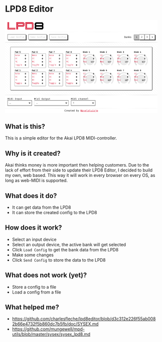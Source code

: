 # LPD8 Editor

![Screenhot of the editor](docs/screenshot.png)

## What is this?

This is a simple editor for the Akai LPD8 MIDI-controller.

## Why is it created?

Akai thinks money is more important then helping customers. Due to the lack of effort from their side to update their LPD8 Editor, I decided to build my own, web based. This way it will work in every browser on every OS, as long as web-MIDI is supported.

## What does it do?

* It can get data from the LPD8
* It can store the created config to the LPD8

## How does it work?

* Select an input device
* Select an output device, the active bank will get selected
* Click `Load Config` to get the bank data from the LPD8
* Make some changes
* Click `Send Config` to store the data to the LPD8

## What does not work (yet)?

* Store a config to a file
* Load a config from a file

## What helped me?

* https://github.com/charlesfleche/lpd8editor/blob/d3c312e226f55ab0082b66e4732f5b860dc7b5fb/doc/SYSEX.md
* https://github.com/mungewell/mpd-utils/blob/master/sysex/sysex_lpd8.md